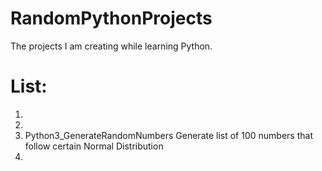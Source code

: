 # RandomPythonProjects
The projects I am creating while learning Python.

# List:
1. 
2.
3. Python3_GenerateRandomNumbers
    Generate list of 100 numbers that follow certain Normal Distribution
4. 
